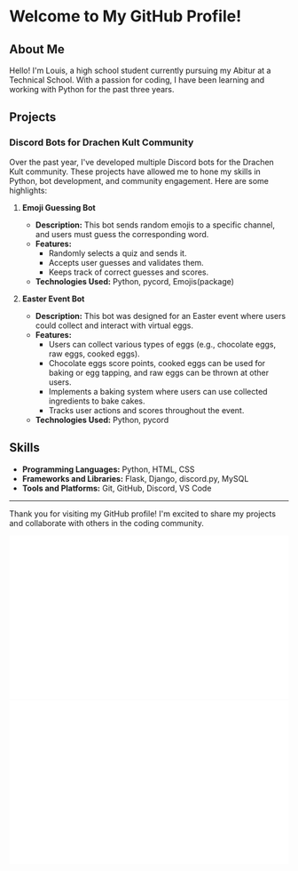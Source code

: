 # Welcome to My GitHub Profile!

## About Me

Hello! I'm Louis, a high school student currently pursuing my Abitur at a Technical School. With a passion for coding, I have been learning and working with Python for the past three years.

## Projects

### Discord Bots for Drachen Kult Community

Over the past year, I've developed multiple Discord bots for the Drachen Kult community. These projects have allowed me to hone my skills in Python, bot development, and community engagement. Here are some highlights:

1. **Emoji Guessing Bot**
   - **Description:** This bot sends random emojis to a specific channel, and users must guess the corresponding word.
   - **Features:**
     - Randomly selects a quiz and sends it.
     - Accepts user guesses and validates them.
     - Keeps track of correct guesses and scores.
   - **Technologies Used:** Python, pycord, Emojis(package)

2. **Easter Event Bot**
   - **Description:** This bot was designed for an Easter event where users could collect and interact with virtual eggs.
   - **Features:**
     - Users can collect various types of eggs (e.g., chocolate eggs, raw eggs, cooked eggs).
     - Chocolate eggs score points, cooked eggs can be used for baking or egg tapping, and raw eggs can be thrown at other users.
     - Implements a baking system where users can use collected ingredients to bake cakes.
     - Tracks user actions and scores throughout the event.
   - **Technologies Used:** Python, pycord

## Skills

- **Programming Languages:** Python, HTML, CSS
- **Frameworks and Libraries:** Flask, Django, discord.py, MySQL
- **Tools and Platforms:** Git, GitHub, Discord, VS Code
  
<!--
## Contact

Feel free to reach out to me via [your email address] or connect with me on [LinkedIn, Twitter, or any other social media platform you use professionally].

-->
---

Thank you for visiting my GitHub profile! I'm excited to share my projects and collaborate with others in the coding community.


![](https://raw.githubusercontent.com/ItsKoga/github-stats/master/generated/overview.svg#gh-dark-mode-only)
![](https://raw.githubusercontent.com/ItsKoga/github-stats/master/generated/languages.svg#gh-dark-mode-only)

<!--
**ItsKoga/ItsKoga** is a ✨ _special_ ✨ repository because its `README.md` (this file) appears on your GitHub profile.

Here are some ideas to get you started:

- 🔭 I’m currently working on ...
- 🌱 I’m currently learning ...
- 👯 I’m looking to collaborate on ...
- 🤔 I’m looking for help with ...
- 💬 Ask me about ...
- 📫 How to reach me: ...
- 😄 Pronouns: ...
- ⚡ Fun fact: ...
-->
